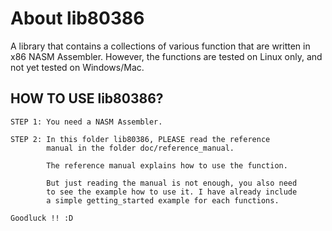 # About lib80386

A library that contains a collections of various function that are
written in x86 NASM Assembler. However, the functions are tested on
Linux only, and not yet tested on Windows/Mac.

## HOW TO USE lib80386?
    STEP 1: You need a NASM Assembler.

    STEP 2: In this folder lib80386, PLEASE read the reference
            manual in the folder doc/reference_manual.

            The reference manual explains how to use the function.

            But just reading the manual is not enough, you also need
            to see the example how to use it. I have already include
            a simple getting_started example for each functions.

    Goodluck !! :D